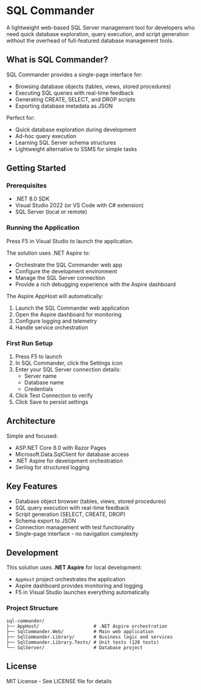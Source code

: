 # SQL Commander

A lightweight web-based SQL Server management tool for developers who need quick database exploration, query execution, and script generation without the overhead of full-featured database management tools.

## What is SQL Commander?

SQL Commander provides a single-page interface for:
- Browsing database objects (tables, views, stored procedures)
- Executing SQL queries with real-time feedback
- Generating CREATE, SELECT, and DROP scripts
- Exporting database metadata as JSON

Perfect for:
- Quick database exploration during development
- Ad-hoc query execution
- Learning SQL Server schema structures
- Lightweight alternative to SSMS for simple tasks

## Getting Started

### Prerequisites
- .NET 8.0 SDK
- Visual Studio 2022 (or VS Code with C# extension)
- SQL Server (local or remote)

### Running the Application

Press F5 in Visual Studio to launch the application.

The solution uses .NET Aspire to:
- Orchestrate the SQL Commander web app
- Configure the development environment
- Manage the SQL Server connection
- Provide a rich debugging experience with the Aspire dashboard

The Aspire AppHost will automatically:
1. Launch the SQL Commander web application
2. Open the Aspire dashboard for monitoring
3. Configure logging and telemetry
4. Handle service orchestration

### First Run Setup

1. Press F5 to launch
2. In SQL Commander, click the Settings icon
3. Enter your SQL Server connection details:
   - Server name
   - Database name
   - Credentials
4. Click Test Connection to verify
5. Click Save to persist settings

## Architecture

Simple and focused:
- ASP.NET Core 8.0 with Razor Pages
- Microsoft.Data.SqlClient for database access
- .NET Aspire for development orchestration
- Serilog for structured logging

## Key Features

- Database object browser (tables, views, stored procedures)
- SQL query execution with real-time feedback
- Script generation (SELECT, CREATE, DROP)
- Schema export to JSON
- Connection management with test functionality
- Single-page interface - no navigation complexity

## Development

This solution uses **.NET Aspire** for local development:
- `AppHost` project orchestrates the application
- Aspire dashboard provides monitoring and logging
- F5 in Visual Studio launches everything automatically

### Project Structure
```
sql-commander/
├── AppHost/                    # .NET Aspire orchestration
├── SqlCommander.Web/           # Main web application
├── SqlCommander.Library/       # Business logic and services
├── SqlCommander.Library.Tests/ # Unit tests (120 tests)
└── SqlServer/                  # Database project
```

## License

MIT License - See LICENSE file for details

